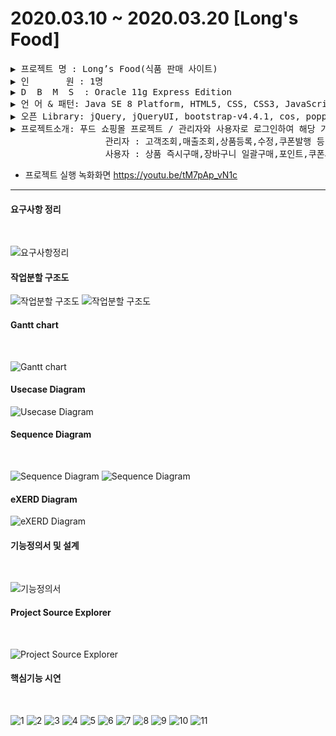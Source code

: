 2020.03.10 ~ 2020.03.20 [Long's Food]
=========
<pre>
▶ 프로젝트 명 : Long’s Food(식품 판매 사이트)
▶ 인       원 : 1명
▶ D  B  M  S  : Oracle 11g Express Edition
▶ 언 어 & 패턴: Java SE 8 Platform, HTML5, CSS, CSS3, JavaScript, JSP & Servlet MVC 패턴 적용
▶ 오픈 Library: jQuery, jQueryUI, bootstrap-v4.4.1, cos, popper, Sweetalert, kakao.maps
▶ 프로젝트소개: 푸드 쇼핑몰 프로젝트 / 관리자와 사용자로 로그인하여 해당 기능을 수행한다.
                  관리자 : 고객조회,매출조회,상품등록,수정,쿠폰발행 등 리뷰 답글 등 사용,
                  사용자 : 상품 즉시구매,장바구니 일괄구매,포인트,쿠폰사용,배송확인,주문확인 등
</pre>
- 프로젝트 실행 녹화화면 https://youtu.be/tM7pAp_vN1c
------
#### 요구사항 정리
<br>

![요구사항정리](https://user-images.githubusercontent.com/56239469/80930476-d1370c00-8dee-11ea-863a-bbd956892429.png)
#### 작업분할 구조도
![작업분할 구조도](https://user-images.githubusercontent.com/56239469/80930449-9634d880-8dee-11ea-8aaa-1245e277ad3d.png)
![작업분할 구조도](https://user-images.githubusercontent.com/56239469/80930467-b95f8800-8dee-11ea-8932-27c3a7a9ff8a.png)

#### Gantt chart
<br>

![Gantt chart](https://user-images.githubusercontent.com/56239469/80930471-c5e3e080-8dee-11ea-9d09-0078e7b6a617.png)
#### Usecase Diagram
![Usecase Diagram](https://user-images.githubusercontent.com/56239469/80930482-db590a80-8dee-11ea-8462-0b2ed04cbdf6.png)

#### Sequence Diagram
<br>

![Sequence Diagram](https://user-images.githubusercontent.com/56239469/80930488-e57b0900-8dee-11ea-878b-23fc5d0f5b5d.png)
![Sequence Diagram](https://user-images.githubusercontent.com/56239469/80930497-ed3aad80-8dee-11ea-817c-31c2f8fe5188.png)
#### eXERD Diagram
![eXERD Diagram](https://user-images.githubusercontent.com/56239469/80930508-f62b7f00-8dee-11ea-8c9c-4503f904fe88.png)
#### 기능정의서 및 설계
<br>

![기능정의서](https://user-images.githubusercontent.com/56239469/80931318-faa66680-8df3-11ea-8aa7-51f06cd194e6.png)
#### Project Source Explorer
<br>

![Project Source Explorer](https://user-images.githubusercontent.com/56239469/80930531-152a1100-8def-11ea-969b-76a5b444e7c5.png)
#### 핵심기능 시연
<br>

![1](https://user-images.githubusercontent.com/56239469/80930536-207d3c80-8def-11ea-9b17-52444356a517.png)
![2](https://user-images.githubusercontent.com/56239469/80930567-57535280-8def-11ea-9ee9-7ac359990a72.png)
![3](https://user-images.githubusercontent.com/56239469/80930599-8c5fa500-8def-11ea-81db-63d42f8ae596.png)
![4](https://user-images.githubusercontent.com/56239469/80930621-b022eb00-8def-11ea-9f87-5c1b25173558.png)
![5](https://user-images.githubusercontent.com/56239469/80930637-d0eb4080-8def-11ea-83d8-85ef8337cd9b.png)
![6](https://user-images.githubusercontent.com/56239469/80930669-fed08500-8def-11ea-8b27-9ad89ccd1de1.png)
![7](https://user-images.githubusercontent.com/56239469/80930707-2f182380-8df0-11ea-86bd-fe1a26121d17.png)
![8](https://user-images.githubusercontent.com/56239469/80930727-4f47e280-8df0-11ea-9639-fa76c8458a42.png)
![9](https://user-images.githubusercontent.com/56239469/80930737-5ff85880-8df0-11ea-8697-8242f8b14fe9.png)
![10](https://user-images.githubusercontent.com/56239469/80930747-6b4b8400-8df0-11ea-9d9e-c2edc64dc0a7.png)
![11](https://user-images.githubusercontent.com/56239469/80930768-9635d800-8df0-11ea-8c5a-15f855751b83.png)

